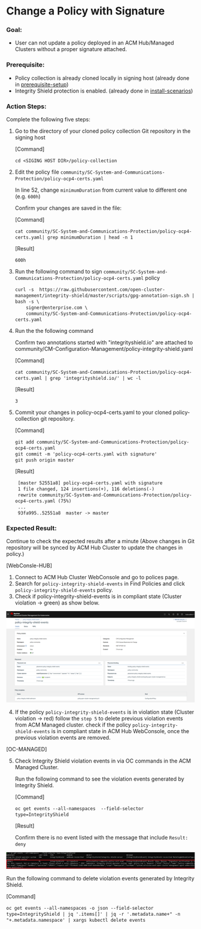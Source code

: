 # Change a Policy with Signature

### Goal:
- User can not update a policy deployed in an ACM Hub/Managed Clusters without a proper signature  attached.

### Prerequisite: 
- Policy collection is already cloned locally in signing host (already done in [prerequisite-setup](../prerequisite-setup/GIT_CLONE_POLICY_COLLECTION.md))
- Integrity Shield protection is enabled. (already done in [install-scenarios](../install-scenarios/DEPLOY_ISHIELD.md))
 
### Action Steps:

Complete the following five steps:

1. Go to the directory of your cloned policy collection Git repository in the signing host

   [Command]
   ```
   cd <SIGING HOST DIR>/policy-collection
   ```
   
2. Edit the policy file `community/SC-System-and-Communications-Protection/policy-ocp4-certs.yaml`
   
   In line 52, change `minimumDuration` from current value to different one (e.g. `600h`)

   Confirm your changes are saved in the file:
   
   [Command]
   ```
   cat community/SC-System-and-Communications-Protection/policy-ocp4-certs.yaml| grep minimumDuration | head -n 1
   ```
   [Result]
   ```
   600h
   ```
    
3. Run the following command to sign `community/SC-System-and-Communications-Protection/policy-ocp4-certs.yaml` policy
 
    ```
    curl -s  https://raw.githubusercontent.com/open-cluster-management/integrity-shield/master/scripts/gpg-annotation-sign.sh | bash -s \
        signer@enterprise.com \
        community/SC-System-and-Communications-Protection/policy-ocp4-certs.yaml
    ```
4. Run the the following command 
 
    Confirm two annotations started with "integrityshield.io" are attached to community/CM-Configuration-Management/policy-integrity-shield.yaml
 
    [Command]
    ```
    cat community/SC-System-and-Communications-Protection/policy-ocp4-certs.yaml | grep 'integrityshield.io/' | wc -l
    ```
    [Result]
    ```
    3
    ```
    
5. Commit your changes in policy-ocp4-certs.yaml to your cloned policy-collection git repository.

   [Command]
   ```
   git add community/SC-System-and-Communications-Protection/policy-ocp4-certs.yaml
   git commit -m 'policy-ocp4-certs.yaml with signature'
   git push origin master
   ```
   
   [Result]
   
   ```
    [master 52551a8] policy-ocp4-certs.yaml with signature
    1 file changed, 124 insertions(+), 116 deletions(-)
    rewrite community/SC-System-and-Communications-Protection/policy-ocp4-certs.yaml (75%)
    ...
    93fa995..52551a8  master -> master
   ```


   
   
### Expected Result:

Continue to check the expected results after a minute (Above changes in Git repository will be synced by ACM Hub Cluster to update the changes in policy.)
    
[WebConsle-HUB]

1. Connect to ACM Hub Cluster WebConsole and go to polices page.
2. Search for `policy-integrity-shield-events`  in Find Policies and click  `policy-integrity-shield-events`  policy. 
3. Check if  policy-integrity-shield-events  is in compliant state (Cluster violation -> green) as show below.
     
  ![Policy Violation](../images/policy-integrity-shield-status-compliant.PNG)
    
4. If the policy `policy-integrity-shield-events` is in violation state (Cluster violation -> red)
    follow the `step 5` to delete previous violation events from  ACM Managed cluster.
    check if the policy `policy-integrity-shield-events`  is in compliant state in ACM Hub WebConsole, once the previous violation events are removed.
   
[OC-MANAGED]

5. Check Integrity Shield violation events in via OC commands in the ACM Managed Cluster.

   Run the following command to see the violation events generated by Integrity Shield.
   
   [Command]
   ```
   oc get events --all-namespaces  --field-selector type=IntegrityShield
   ```
   
   [Result]
   
   Confirm there is no event listed with the message that include `Result: deny`
   
  ![Block Events](../images/ishield-log.PNG)

   Run the following command to delete violation events generated by Integrity Shield.
   
   [Command] 
   ```
   oc get events --all-namespaces -o json --field-selector type=IntegrityShield | jq '.items[]' | jq -r '.metadata.name+" -n "+.metadata.namespace' | xargs kubectl delete events

   ```

